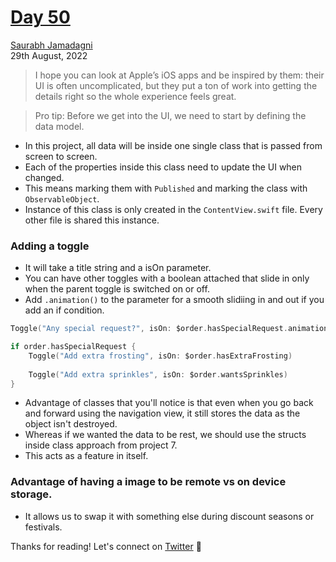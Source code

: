 # [Day 50](https://www.hackingwithswift.com/100/swiftui/50)

[Saurabh Jamadagni](https://github.com/SaurabhJamadagni)<br>
29th August, 2022

> I hope you can look at Apple’s iOS apps and be inspired by them: their UI is often uncomplicated, but they put a ton of work into getting the details right so the whole experience feels great.

> Pro tip: Before we get into the UI, we need to start by defining the data model.

- In this project, all data will be inside one single class that is passed from screen to screen.
- Each of the properties inside this class need to update the UI when changed.
- This means marking them with `Published` and marking the class with `ObservableObject`.
- Instance of this class is only created in the `ContentView.swift` file. Every other file is shared this instance.

### Adding a toggle
- It will take a title string and a isOn parameter.
- You can have other toggles with a boolean attached that slide in only when the parent toggle is switched on or off.
- Add `.animation()` to the parameter for a smooth slidiing in and out if you add an if condition.

```swift
Toggle("Any special request?", isOn: $order.hasSpecialRequest.animation())

if order.hasSpecialRequest {
    Toggle("Add extra frosting", isOn: $order.hasExtraFrosting)
    
    Toggle("Add extra sprinkles", isOn: $order.wantsSprinkles)
}
```

- Advantage of classes that you'll notice is that even when you go back and forward using the navigation view, it still stores the data as the object isn't destroyed.
- Whereas if we wanted the data to be rest, we should use the structs inside class approach from project 7.
- This acts as a feature in itself.

### Advantage of having a image to be remote vs on device storage.
- It allows us to swap it with something else during discount seasons or festivals.

Thanks for reading! Let's connect on [Twitter](https://twitter.com/Saura6hJ) 👋